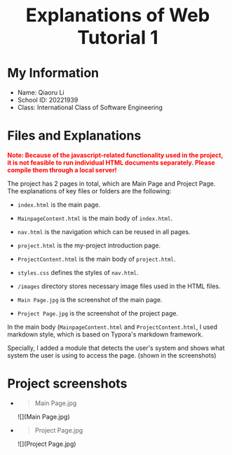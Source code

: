 <div style="text-align: center; font-size: 42px; font-weight: bold;">
Explanations of Web Tutorial 1
</div>

# My Information

- Name: Qiaoru Li
- School ID: 20221939
- Class: International Class of Software Engineering

# Files and Explanations

**<span style="color: red;">Note: Because of the javascript-related functionality used in the project, it is not feasible to run individual HTML documents separately. Please compile them through a local server!</span>**

The project has 2 pages in total, which are Main Page and Project Page. The explanations of key files or folders are the following:

- `index.html` is the main page.
- `MainpageContent.html` is the main body of `index.html`.
- `nav.html` is the navigation which can be reused in all pages.
- `project.html` is the my-project introduction page.

- `ProjectContent.html` is the main body of `project.html`.
- `styles.css` defines the styles of `nav.html`.
- `/images` directory stores necessary image files used in the HTML files.
- `Main Page.jpg` is the screenshot of the main page.
- `Project Page.jpg` is the screenshot of the project page.

In the main body (`MainpageContent.html` and `ProjectContent.html`, I used markdown style, which is based on Typora's markdown framework.

Specially, I added a module that detects the user's system and shows what system the user is using to access the page. (shown in the screenshots)

# Project screenshots

- >  Main Page.jpg

  ![](Main Page.jpg)

- > Project Page.jpg

  ![](Project Page.jpg)